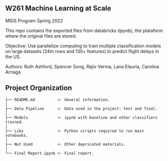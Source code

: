 ## W261 Machine Learning at Scale
MIDS Program Spring 2022

This repo contains the exported files from databricks (ipynb), the plataform where the original files are stored.

Objective:
Use parallelize computing to train multiple classification models on large datasets (24m rows and 130+ features) to predict flight delays in the US.

Authors: Ruth Ashford, Spencer Song, Rajiv Verma, Lana Elauria, Carolina Arriaga

## Project Organization

```
├── README.md          <- General information.
│
├── Data Pipeline      <- Data used in the project: test and final.
│
├── Models             <- ipynb with baseline and other classifiers trained. 
│
├── Libs               <- Python scripts required to run main notebooks.
│
├── Not Used           <- Other depricated materials.
│
└── Final Report.ipynb <- Final report.
```
